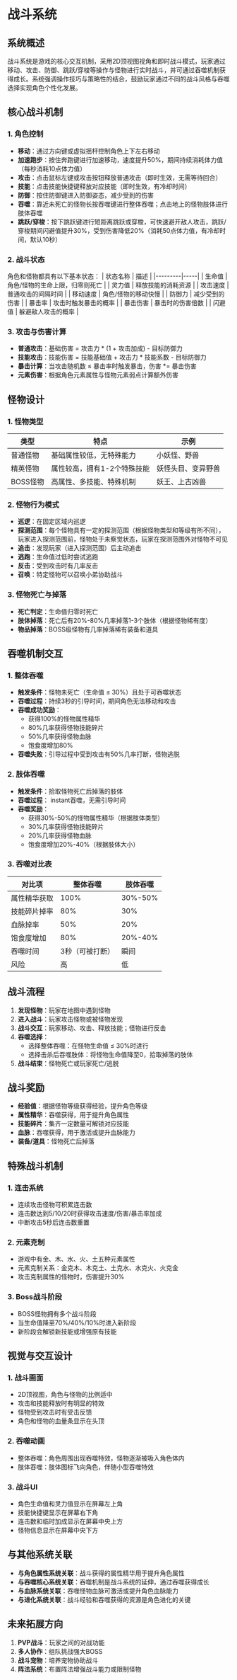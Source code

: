 # 战斗系统

## 系统概述
战斗系统是游戏的核心交互机制，采用2D顶视图视角和即时战斗模式，玩家通过移动、攻击、防御、跳跃/穿梭等操作与怪物进行实时战斗，并可通过吞噬机制获得成长。系统强调操作技巧与策略性的结合，鼓励玩家通过不同的战斗风格与吞噬选择实现角色个性化发展。

## 核心战斗机制

### 1. 角色控制
- **移动**：通过方向键或虚拟摇杆控制角色上下左右移动
- **加速跑步**：按住奔跑键进行加速移动，速度提升50%，期间持续消耗体力值（每秒消耗10点体力值）
- **攻击**：点击鼠标左键或攻击按钮释放普通攻击（即时生效，无需等待回合）
- **技能**：点击技能快捷键释放对应技能（即时生效，有冷却时间）
- **防御**：按住防御键进入防御姿态，减少受到的伤害
- **吞噬**：靠近未死亡的怪物长按吞噬键进行整体吞噬；点击地上的怪物肢体进行肢体吞噬
- **跳跃/穿梭**：按下跳跃键进行短距离跳跃或穿梭，可快速避开敌人攻击，跳跃/穿梭期间闪避值提升30%，受到伤害降低20%（消耗50点体力值，有冷却时间，默认10秒）

### 2. 战斗状态
角色和怪物都具有以下基本状态：
| 状态名称 | 描述 |
|---------|-----|
| 生命值 | 角色/怪物的生命上限，归零则死亡 |
| 灵力值 | 释放技能的消耗资源 |
| 攻击速度 | 普通攻击的间隔时间 |
| 移动速度 | 角色/怪物的移动快慢 |
| 防御力 | 减少受到的伤害 |
| 暴击率 | 攻击时触发暴击的概率 |
| 暴击伤害 | 暴击时的伤害倍数 |
| 闪避值 | 躲避敌人攻击的概率 |

### 3. 攻击与伤害计算
- **普通攻击**：基础伤害 = 攻击力 * (1 + 攻击加成) - 目标防御力
- **技能攻击**：技能伤害 = 技能基础值 + 攻击力 * 技能系数 - 目标防御力
- **暴击计算**：当攻击随机数 ≤ 暴击率时触发暴击，伤害 *= 暴击伤害
- **元素伤害**：根据角色元素属性与怪物元素弱点计算额外伤害

## 怪物设计

### 1. 怪物类型
| 类型 | 特点 | 示例 |
|-----|-----|-----|
| 普通怪物 | 基础属性较低，无特殊能力 | 小妖怪、野兽 |
| 精英怪物 | 属性较高，拥有1-2个特殊技能 | 妖怪头目、变异野兽 |
| BOSS怪物 | 高属性、多技能、特殊机制 | 妖王、上古凶兽 |

### 2. 怪物行为模式
- **巡逻**：在固定区域内巡逻
- **探测范围**：每个怪物具有一定的探测范围（根据怪物类型和等级有所不同），玩家进入探测范围前，怪物处于未察觉状态，玩家在探测范围外对怪物不可见
- **追击**：发现玩家（进入探测范围）后主动追击
- **逃跑**：生命值过低时尝试逃跑
- **反击**：受到攻击时有几率反击
- **召唤**：特定怪物可以召唤小弟协助战斗

### 3. 怪物死亡与掉落
- **死亡判定**：生命值归零时死亡
- **肢体掉落**：死亡后有20%-80%几率掉落1-3个肢体（根据怪物稀有度）
- **物品掉落**：BOSS级怪物有几率掉落稀有装备和道具

## 吞噬机制交互

### 1. 整体吞噬
- **触发条件**：怪物未死亡（生命值 ≤ 30%）且处于可吞噬状态
- **吞噬过程**：持续3秒的引导时间，期间角色无法移动和攻击
- **吞噬成功奖励**：
  - 获得100%的怪物属性精华
  - 80%几率获得怪物技能碎片
  - 50%几率获得怪物血脉
  - 饱食度增加80%
- **吞噬失败**：引导过程中受到攻击有50%几率打断，怪物逃脱

### 2. 肢体吞噬
- **触发条件**：拾取怪物死亡后掉落的肢体
- **吞噬过程**： instant吞噬，无需引导时间
- **吞噬奖励**：
  - 获得30%-50%的怪物属性精华（根据肢体类型）
  - 30%几率获得怪物技能碎片
  - 20%几率获得怪物血脉
  - 饱食度增加20%-40%（根据肢体大小）

### 3. 吞噬对比表
| 对比项 | 整体吞噬 | 肢体吞噬 |
|-------|---------|---------|
| 属性精华获取 | 100% | 30%-50% |
| 技能碎片掉率 | 80% | 30% |
| 血脉掉率 | 50% | 20% |
| 饱食度增加 | 80% | 20%-40% |
| 吞噬时间 | 3秒（可被打断） | 瞬间 |
| 风险 | 高 | 低 |

## 战斗流程
1. **发现怪物**：玩家在地图中遇到怪物
2. **进入战斗**：玩家攻击怪物或被怪物发现
3. **战斗交互**：玩家移动、攻击、释放技能；怪物进行反击
4. **吞噬选择**：
   - 选择整体吞噬：在怪物生命值 ≤ 30%时进行
   - 选择击杀后吞噬肢体：将怪物生命值降至0，拾取掉落的肢体
5. **战斗结束**：怪物死亡或玩家死亡/逃脱

## 战斗奖励
- **经验值**：根据怪物等级获得经验，提升角色等级
- **属性精华**：吞噬获得，用于提升角色属性
- **技能碎片**：集齐一定数量可解锁对应技能
- **血脉**：吞噬获得，用于激活或提升血脉能力
- **装备/道具**：怪物死亡后掉落

## 特殊战斗机制

### 1. 连击系统
- 连续攻击怪物可积累连击数
- 连击数达到5/10/20时获得攻击速度/伤害/暴击率加成
- 中断攻击5秒后连击数重置

### 2. 元素克制
- 游戏中有金、木、水、火、土五种元素属性
- 元素克制关系：金克木、木克土、土克水、水克火、火克金
- 攻击克制属性的怪物时，伤害提升30%

### 3.  Boss战斗阶段
- BOSS怪物拥有多个战斗阶段
- 当生命值降至70%/40%/10%时进入新阶段
- 新阶段会解锁新技能或增强原有技能

## 视觉与交互设计

### 1. 战斗画面
- 2D顶视图，角色与怪物的比例适中
- 攻击和技能释放时有明显的特效
- 怪物受到攻击时有受击反馈
- 角色和怪物的血量条显示在头顶

### 2. 吞噬动画
- 整体吞噬：角色周围出现吞噬特效，怪物逐渐被吸入角色体内
- 肢体吞噬：肢体图标飞向角色，伴随小型吞噬特效

### 3. 战斗UI
- 角色生命值和灵力值显示在屏幕左上角
- 技能快捷键显示在屏幕右下角
- 连击数和临时加成显示在屏幕中央上方
- 怪物信息显示在屏幕中央下方

## 与其他系统关联
- **与角色属性系统关联**：战斗获得的属性精华用于提升角色属性
- **与吞噬核心系统关联**：吞噬机制是战斗系统的延伸，通过吞噬获得成长
- **与血脉系统关联**：吞噬怪物血脉可激活或提升角色血脉能力
- **与进化系统关联**：战斗经验和吞噬获得的资源是角色进化的关键

## 未来拓展方向
1. **PVP战斗**：玩家之间的对战功能
2. **多人协作**：组队挑战强大BOSS
3. **战斗宠物**：培养宠物协助战斗
4. **阵法系统**：布置阵法增强战斗能力或限制怪物